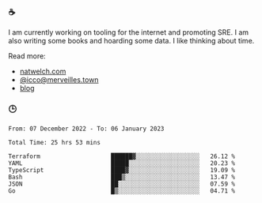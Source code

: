 ### ☕

I am currently working on tooling for the internet and promoting SRE. I am also writing some books and hoarding some data. I like thinking about time. 

Read more:

 - [natwelch.com](https://natwelch.com)
 - [@icco@merveilles.town](https://merveilles.town/@icco)
 - [blog](https://writing.natwelch.com)

### 🕒

<!--START_SECTION:waka-->

```text
From: 07 December 2022 - To: 06 January 2023

Total Time: 25 hrs 53 mins

Terraform                    ██████▓░░░░░░░░░░░░░░░░░░   26.12 %
YAML                         █████░░░░░░░░░░░░░░░░░░░░   20.23 %
TypeScript                   ████▓░░░░░░░░░░░░░░░░░░░░   19.09 %
Bash                         ███▒░░░░░░░░░░░░░░░░░░░░░   13.47 %
JSON                         ██░░░░░░░░░░░░░░░░░░░░░░░   07.59 %
Go                           █▒░░░░░░░░░░░░░░░░░░░░░░░   04.71 %
```

<!--END_SECTION:waka-->
